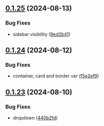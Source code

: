 ## [0.1.25](https://github.com/elevz/elevz-ui/compare/v0.1.24...v0.1.25) (2024-08-13)


### Bug Fixes

* sidebar visibility ([9ed2b41](https://github.com/elevz/elevz-ui/commit/9ed2b41c08ecb13fe0ab8cea452cf87d400bfe14))



## [0.1.24](https://github.com/elevz/elevz-ui/compare/v0.1.23...v0.1.24) (2024-08-12)


### Bug Fixes

* container, card and border var ([f5e2ef9](https://github.com/elevz/elevz-ui/commit/f5e2ef9fd31269104a88fe895cc66081794b5a39))



## [0.1.23](https://github.com/elevz/elevz-ui/compare/440b2fd53b73bc34b495127ce3bedba8d5e6bbc6...v0.1.23) (2024-08-10)


### Bug Fixes

* dropdown ([440b2fd](https://github.com/elevz/elevz-ui/commit/440b2fd53b73bc34b495127ce3bedba8d5e6bbc6))



